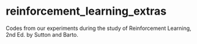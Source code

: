 # reinforcement_learning_extras
Codes from our experiments during the study of Reinforcement Learning, 2nd Ed. by Sutton and Barto.
